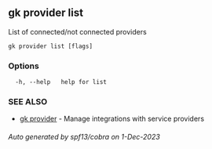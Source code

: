## gk provider list

List of connected/not connected providers

```
gk provider list [flags]
```

### Options

```
  -h, --help   help for list
```

### SEE ALSO

* [gk provider](gk_provider.md)	 - Manage integrations with service providers

###### Auto generated by spf13/cobra on 1-Dec-2023

